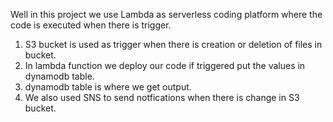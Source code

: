Well in this project we use Lambda as serverless coding platform where the code is executed when there is trigger.
1. S3 bucket is used as trigger when there is creation or deletion of files in bucket.
2. In lambda function we deploy our code if triggered put the values in dynamodb table.
3. dynamodb table is where we get output.
4. We also used SNS to send notfications when there is change in S3 bucket.
